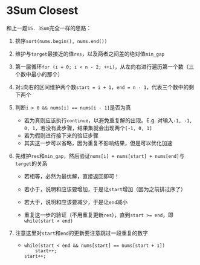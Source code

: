 # 3Sum Closest

和上一题``15. 3Sum``完全一样的思路：

1. 排序``sort(nums.begin(), nums.end())``

2. 维护与``target``最接近的值``res``，以及两者之间差的绝对值``min_gap``

3. 第一层循环``for (i = 0; i < n - 2; ++i)``，从左向右进行遍历第一个数（三个数中最小的那个）

4. 对``i``向右的区间维护两个数``start = i + 1``，``end = n - 1``，代表三个数中的剩下两个

5. 判断``i > 0 && nums[i] == nums[i - 1]``是否为真

    - 若为真则应该执行``continue``，以避免重复解的出现。E.g. 对输入``-1, -1, 0, 1``，若没有此步骤，结果集就会出现两个``[-1, 0, 1]``
    - 若为假则进行接下来的验证步骤
    - 其实这一步可以省略，因为重复不影响结果，但是可以优化加速

6. 先维护``res``和``min_gap``，然后验证``nums[i] + nums[start] + nums[end]``与``target``的关系

    - 若相等，必然为最优解，直接返回即可！
    
    - 若小于，说明和应该要增加，于是让``start``增加（因为之前排过序了）
    
    - 若大于，说明和应该要减少，于是让``end``减小
    
    - 重复这一步的验证（不用重复更新``res``），直到``start >= end``，即``while(start < end)``
    
7. 注意这里对``start``和``end``的更新要注意跳过一段重复的数字

    - 
      ```
      while(start < end && nums[start] == nums[start + 1])
          start++;
      start++;
      ```
        
            
